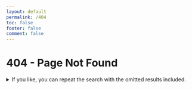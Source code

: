 ```yaml
---
layout: default
permalink: /404
toc: false
footer: false
comment: false
---
```


# 404 - Page Not Found
<details>
<summary> If you like, you can repeat the search with the omitted results included.</summary>
![img-smpl]({{site.url}}{{site.baseurl}}/src/assets/img/kelly.jpg)
